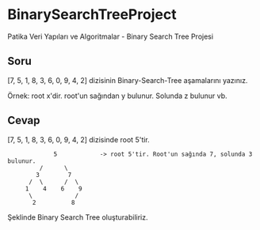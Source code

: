 # BinarySearchTreeProject
Patika Veri Yapıları ve Algoritmalar - Binary Search Tree Projesi


## Soru

[7, 5, 1, 8, 3, 6, 0, 9, 4, 2] dizisinin Binary-Search-Tree aşamalarını yazınız.

Örnek: root x'dir. root'un sağından y bulunur. Solunda z bulunur vb.

## Cevap

[7, 5, 1, 8, 3, 6, 0, 9, 4, 2] dizisinde root 5'tir.


                 5            -> root 5'tir. Root'un sağında 7, solunda 3 bulunur.
             /      \
            3        7
          /  \      /  \
         1    4    6    9
          \            /   
           2          8
           
Şeklinde Binary Search Tree oluşturabiliriz.
